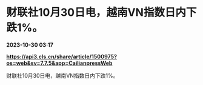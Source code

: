 # 财联社10月30日电，越南VN指数日内下跌1%。

**2023-10-30 03:17**

**https://api3.cls.cn/share/article/1500975?os=web&sv=7.7.5&app=CailianpressWeb**

财联社10月30日电，越南VN指数日内下跌1%。